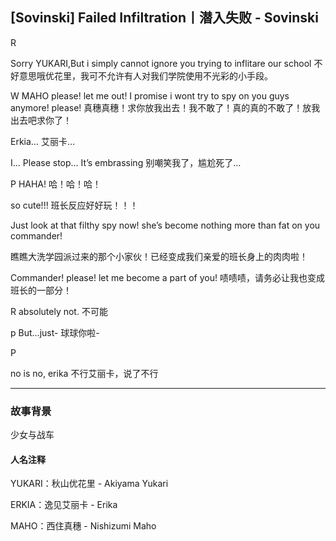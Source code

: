 ##  [Sovinski] Failed Infiltration丨潜入失败 - Sovinski

R

Sorry YUKARI,But i simply cannot ignore you trying to inflitare our school
不好意思哦优花里，我可不允许有人对我们学院使用不光彩的小手段。

W
MAHO please! let me out! I promise i wont try to spy on you guys anymore! please!
真穗真穗！求你放我出去！我不敢了！真的真的不敢了！放我出去吧求你了！

Erkia…
艾丽卡…

I… Please stop… It’s embrassing
别嘲笑我了，尴尬死了…

P
HAHA!
哈！哈！哈！

so cute!!!
班长反应好好玩！！！

Just look at that filthy spy now! she’s become nothing more than fat on you commander!

瞧瞧大洗学园派过来的那个小家伙！已经变成我们亲爱的班长身上的肉肉啦！

Commander! please! let me become a part of you!
啧啧啧，请务必让我也变成班长的一部分！

R
absolutely not.
不可能

p
But…just-
球球你啦-

P

no is no, erika
不行艾丽卡，说了不行

---

### 故事背景

少女与战车

#### 人名注释

YUKARI：秋山优花里 - Akiyama Yukari

ERKIA：逸见艾丽卡 - Erika

MAHO：西住真穗 - Nishizumi Maho

